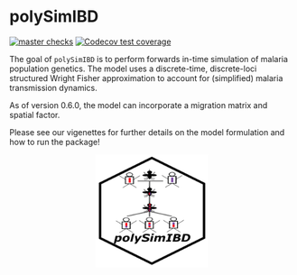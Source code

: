 # polySimIBD

<!-- badges: start -->
[![master checks](https://github.com/nickbrazeau/polySimIBD/workflows/master_build/badge.svg)](https://github.com/nickbrazeau/polySimIBD/actions)
[![Codecov test coverage](https://codecov.io/gh/nickbrazeau/polySimIBD/branch/master/graph/badge.svg)](https://codecov.io/gh/nickbrazeau/polySimIBD?branch=master)
<!-- badges: end -->


The goal of `polySimIBD` is to perform forwards in-time simulation of malaria population genetics. The model uses a discrete-time, discrete-loci structured Wright Fisher approximation to account for (simplified) malaria transmission dynamics.  

As of version 0.6.0, the model can incorporate a migration matrix and spatial factor. 

Please see our vigenettes for further details on the model formulation and how to run the package!

<p align="center">
<img src="https://raw.githubusercontent.com/nickbrazeau/polySimIBD/master/R_ignore/images/polysimibd_hex.png" width="200" height="200">
</p>
